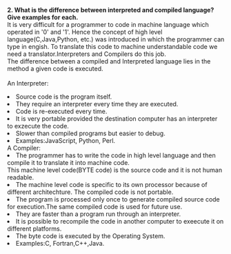 **2.	What is the difference between interpreted and compiled language? Give examples for each.**<br>
It is very difficult for a programmer to code in machine language which operated in '0' and '1'. 
Hence the concept of high level language(C,Java,Python, etc.) was introduced in which the programmer can type in engish. 
To translate this code to machine understandable code we need a translator.Interpreters and Compilers do this job.  
The difference between a compiled and Interpreted language lies in the method a given code is executed.<br>
<br>An Interpreter:
<li>Source code is the program itself.
<li>They require an interpreter every time they are executed.
<li>Code is re-executed every time.
<li>It is very portable provided the destination computer has an interpreter to exzecute the code.
<li>Slower than compiled programs but easier to debug.
<li>Examples:JavaScript, Python, Perl.
<br>A Compiler:
<li>The programmer has to write the code in high level language and then compile it to translate it into machine code.<br>
This machine level code(BYTE code) is the source code and it is not human readable.
<li>The machine level code is specific to its own processor because of different architechture.
The compiled code is not portable.
<li>The program is processed only once to generate compiled source code for execution.The same compiled code is used for future use.
<li>They are faster than a program run through an interpreter.
<li>It is possible to recompile the code in another computer to exeecute it on different platforms.
<li>The byte code is executed by the Operating System.
<li>Examples:C, Fortran,C++,Java.

